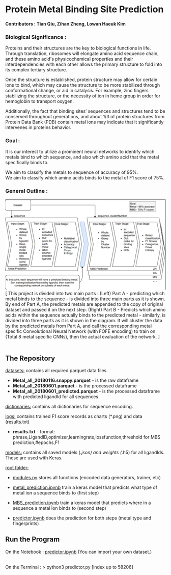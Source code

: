 # Protein Metal Binding Site Prediction
#### Contributors : Tian Qiu, Zihan Zheng, Lowan Haeuk Kim
### Biological Significance :
Proteins and their structures are the key to biological functions in life.
Through translation, ribosomes will elongate amino acid sequence chain, and
these amino acid's physicochemical properties and their interdependencies
with each other allows the primary structure to fold into its complex tertiary
structure.

Once the structure is established, protein structure may allow for certain ions
to bind, which may cause the structure to be more stabilized through
conformational change, or aid in catalysis. For example, zinc fingers
stabilizing the structure, or the necessity of ion in heme group in order for
hemoglobin to transport oxygen.

Additionally, the fact that binding sites’ sequences and structures tend to be
conserved throughout generations, and about 1/3 of protein structures from
Protein Data Bank (PDB) contain metal ions may indicate that it significantly
intervenes in proteins behavior.

### Goal :
It is our interest to utilize a prominent neural networks to identify which
metals bind to which sequence, and also which amino acid that the metal
specifically binds to.

We aim to classify the metals to sequence of accuracy of 95%. <br>
We aim to classify which amino acids binds to the metal of F1 score of 75%.

### General Outline :
![Diagram Of The Workflow](Workflow_Chart.png)
[ This project is divided into two main parts : (Left) Part A - predicting which
metal binds to the sequence - is divided into three main parts as it is shown.
By end of Part A, the predicted metals are appended to the copy of original
dataset and passed it on the next step. (Right) Part B - Predicts which
amino acids within the sequence actually binds to the predicted metal -
similarly, is divided into three parts as it is shown in the diagram. It will
cluster the data by the predicted metals from Part A, and call the corresponding
metal specific Convolutional Neural Network (with FOFE encoding) to train on
(Total 8 metal specific CNNs), then the actual evaluation of the network. ]
<br><br>
## The Repository
[datasets:](https://github.com/sbl-sdsc/metal-binding-prediction/tree/master/datasets) contains all required parquet data files.
* **Metal_all_20180116.snappy.parquet** - is the raw dataframe
* **Metal_all_20180601.parquet** - is the processed dataframe
* **Metal_all_20180601_predicted.parquet** - is the processed dataframe with predicted ligandId for all sequences

[dictionaries:](https://github.com/sbl-sdsc/metal-binding-prediction/tree/master/dictionaries) contains all dictionaries for sequence encoding.

[logs:](https://github.com/sbl-sdsc/metal-binding-prediction/tree/master/logs) contains trained F1 score records as charts (*.png) and data (results.txt)
* **results.txt** - format: phrase,LigandID,optimizer,learningrate,lossfunction,threshold for MBS prediction,#epochs,F1

[models:](https://github.com/sbl-sdsc/metal-binding-prediction/tree/master/models) contains all saved models (*.json) and weights (*.h5) for all ligandIds. These are used with Keras.

[root folder:](https://github.com/sbl-sdsc/metal-binding-prediction)
* [modules.py](https://github.com/sbl-sdsc/metal-binding-prediction/blob/master/modules.py) stores all functions (encoded data generators, trainer, etc)

* [metal_prediction.ipynb](https://github.com/sbl-sdsc/metal-binding-prediction/blob/master/metal_prediction.ipynb) train a keras model that predicts what type of metal ion a sequence binds to (first step)

* [MBS_prediction.ipynb](https://github.com/sbl-sdsc/metal-binding-prediction/blob/master/MBS_prediction.ipynb) train a keras model that predicts where in a sequence a metal ion binds to (second step)

* [predictor.ipynb](https://github.com/sbl-sdsc/metal-binding-prediction/blob/master/predictor.ipynb) does the prediction for both steps (metal type and fingerprints)


## Run the Program
On the Notebook : [predictor.ipynb](https://github.com/sbl-sdsc/metal-binding-prediction/blob/master/predictor.ipynb)
(You can import your own dataset.)

<br>
On the Terminal :
> python3 predictor.py [index up to 58206]
